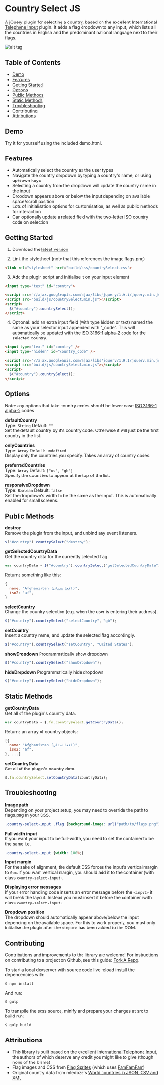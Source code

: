 # Country Select JS
A jQuery plugin for selecting a country, based on the excellent [International Telephone Input](https://github.com/Bluefieldscom/intl-tel-input.git) plugin. It adds a flag dropdown to any input, which lists all the countries in English and the predominant national language next to their flags.

![alt tag](https://raw.github.com/mrmarkfrench/country-select-js/master/screenshot.png)


## Table of Contents

- [Demo](#demo)
- [Features](#features)
- [Getting Started](#getting-started)
- [Options](#options)
- [Public Methods](#public-methods)
- [Static Methods](#static-methods)
- [Troubleshooting](#troubleshooting)
- [Contributing](#contributing)
- [Attributions](#attributions)


## Demo
Try it for yourself using the included demo.html.


## Features
* Automatically select the country as the user types
* Navigate the country dropdown by typing a country's name, or using up/down keys
* Selecting a country from the dropdown will update the country name in the input
* Dropdown appears above or below the input depending on available space/scroll position
* Lots of initialisation options for customisation, as well as public methods for interaction
* Can optionally update a related field with the two-letter ISO country code on selection

## Getting Started
1. Download the [latest version](https://github.com/mrmarkfrench/country-select-js/archive/master.zip)

2. Link the stylesheet (note that this references the image flags.png)
  ```html
  <link rel="stylesheet" href="build/css/countrySelect.css">
  ```

3. Add the plugin script and initialise it on your input element
  ```html
  <input type="text" id="country">

  <script src="//ajax.googleapis.com/ajax/libs/jquery/1.9.1/jquery.min.js"></script>
  <script src="build/js/countrySelect.min.js"></script>
  <script>
    $("#country").countrySelect();
  </script>
  ```

4. Optional: add an extra input field (with type hidden or text) named the same as your selector input appended with "_code". This will automatically be updated with the [ISO 3166-1 alpha-2](http://en.wikipedia.org/wiki/ISO_3166-1_alpha-2) code for the selected country.
  ```html
  <input type="text" id="country" />
  <input type="hidden" id="country_code" />

  <script src="//ajax.googleapis.com/ajax/libs/jquery/1.9.1/jquery.min.js"></script>
  <script src="build/js/countrySelect.min.js"></script>
  <script>
    $("#country").countrySelect();
  </script>
  ```


## Options
Note: any options that take country codes should be lower case [ISO 3166-1 alpha-2](http://en.wikipedia.org/wiki/ISO_3166-1_alpha-2) codes  

**defaultCountry**  
Type: `String` Default: `""`  
Set the default country by it's country code. Otherwise it will just be the first country in the list.

**onlyCountries**  
Type: `Array` Default: `undefined`  
Display only the countries you specify. Takes an array of country codes.

**preferredCountries**  
Type: `Array` Default: `["us", "gb"]`  
Specify the countries to appear at the top of the list.

**responsiveDropdown**  
Type: `Boolean` Default: `false`  
Set the dropdown's width to be the same as the input. This is automatically enabled for small screens.


## Public Methods
**destroy**  
Remove the plugin from the input, and unbind any event listeners.  
```js
$("#country").countrySelect("destroy");
```

**getSelectedCountryData**  
Get the country data for the currently selected flag.  
```js
var countryData = $("#country").countrySelect("getSelectedCountryData");
```
Returns something like this:
```js
{
  name: "Afghanistan (‫افغانستان‬‎)",
  iso2: "af",
}
```

**selectCountry**  
Change the country selection (e.g. when the user is entering their address).  
```js
$("#country").countrySelect("selectCountry", "gb");
```

**setCountry**  
Insert a country name, and update the selected flag accordingly.  
```js
$("#country").countrySelect("setCountry", "United States");
```

**showDropdown**
Programmatically show dropdown
```js
$("#country").countrySelect("showDropdown");
```

**hideDropdown**
Programmatically hide dropdown
```js
$("#country").countrySelect("hideDropdown");
```

## Static Methods
**getCountryData**  
Get all of the plugin's country data.  
```js
var countryData = $.fn.countrySelect.getCountryData();
```
Returns an array of country objects:
```js
[{
  name: "Afghanistan (‫افغانستان‬‎)",
  iso2: "af",
}, ...]
```

**setCountryData**  
Set all of the plugin's country data.  
```js
$.fn.countrySelect.setCountryData(countryData);
```


## Troubleshooting
**Image path**  
Depending on your project setup, you may need to override the path to flags.png in your CSS.  
```css
.country-select-input .flag {background-image: url("path/to/flags.png");}
```

**Full width input**  
If you want your input to be full-width, you need to set the container to be the same i.e.
```css
.country-select-input {width: 100%;}
```

**Input margin**  
For the sake of alignment, the default CSS forces the input's vertical margin to `0px`. If you want vertical margin, you should add it to the container (with class `country-select-input`).

**Displaying error messages**  
If your error handling code inserts an error message before the `<input>` it will break the layout. Instead you must insert it before the container (with class `country-select-input`).

**Dropdown position**  
The dropdown should automatically appear above/below the input depending on the available space. For this to work properly, you must only initialise the plugin after the `<input>` has been added to the DOM.

## Contributing
Contributions and improvements to the library are welcome! For instructions on contributing to a project on Github, see this guide: [Fork A Repo](https://help.github.com/articles/fork-a-repo).

To start a local devserver with source code live reload install the dependencies with:

```
$ npm install
```

And run:

```
$ gulp
```

To transpile the scss source, minify and prepare your changes at src to build run:

```
$ gulp build
```

## Attributions
* This library is built based on the excellent [International Telephone Input](https://github.com/Bluefieldscom/intl-tel-input.git), the authors of which deserve any credit you might like to give (though none of the blame)
* Flag images and CSS from [Flag Sprites](http://flag-sprites.com) (which uses [FamFamFam](https://github.com/tkrotoff/famfamfam_flags))
* Original country data from mledoze's [World countries in JSON, CSV and XML](https://github.com/mledoze/countries)

